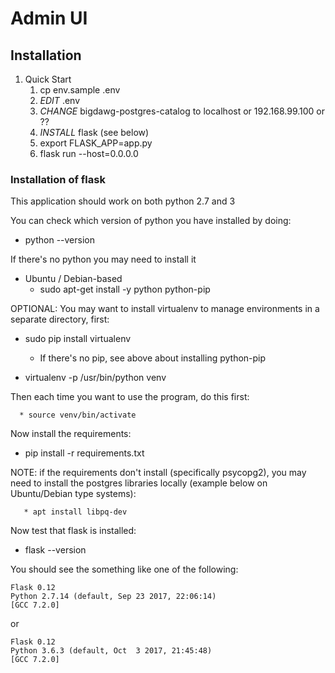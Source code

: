 # Admin UI

## Installation

   1. Quick Start
      1. cp env.sample .env
      2. *EDIT* .env
      3. *CHANGE* bigdawg-postgres-catalog to localhost or 192.168.99.100 or ??
      4. *INSTALL* flask (see below)
      5. export FLASK_APP=app.py
      6. flask run --host=0.0.0.0
      
### Installation of flask

This application should work on both python 2.7 and 3

You can check which version of python you have installed by doing:

   * python --version

If there's no python you may need to install it

   * Ubuntu / Debian-based
      - sudo apt-get install -y python python-pip

OPTIONAL: You may want to install virtualenv to manage environments in a separate directory, first:

   * sudo pip install virtualenv
      - If there's no pip, see above about installing python-pip

   * virtualenv -p /usr/bin/python venv

   Then each time you want to use the program, do this first:

      * source venv/bin/activate

Now install the requirements:

   * pip install -r requirements.txt

   NOTE: if the requirements don't install (specifically psycopg2), you may need to install the postgres libraries locally (example below on Ubuntu/Debian type systems):

       * apt install libpq-dev 

Now test that flask is installed:

   * flask --version

You should see the something like one of the following:

```
Flask 0.12
Python 2.7.14 (default, Sep 23 2017, 22:06:14) 
[GCC 7.2.0]
```

or

```
Flask 0.12
Python 3.6.3 (default, Oct  3 2017, 21:45:48) 
[GCC 7.2.0]
```
 
